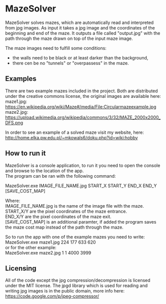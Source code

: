 # MazeSolver #
MazeSolver solves mazes, which are automatically read and interpreted from jpg images. As input it takes a jpg image and the coordinates of the beginning and end of the maze.
It outputs a file called "output.jpg" with the path through the maze drawn on top of the input maze image.

The maze images need to fulfill some conditions:
- the walls need to be black or at least darker than the background,
- there cen be no "tunnels" or "overpassess" in the maze.

## Examples ##
There are two example mazes included in the project. Both are distributed under the creative commons license, the original images are available here:  
maze1.jpg: https://en.wikipedia.org/wiki/Maze#/media/File:Circularmazeexample.jpg  
maze2.jpg: https://upload.wikimedia.org/wikipedia/commons/3/32/MAZE_2000x2000_DFS.png 

In order to see an example of a solved maze visit my website, here:  
http://home.elka.pw.edu.pl/~mkowals6/doku.php?id=wiki:hobby

## How to run it ##
MazeSolver is a console application, to run it you need to open the console and browse to the location of the app.  
The program can be ran with the following command:

MazeSolver.exe IMAGE_FILE_NAME.jpg START_X START_Y END_X END_Y [SAVE_COST_MAP]

Where:  
IMAGE_FILE_NAME.jpg is the name of the image file with the maze.  
START_X/Y are the pixel coordinates of the maze entrance.  
END_X/Y are the pixel coordinates of the maze exit.  
[SAVE_COST_MAP] is an additional paramter, if added the program saves the maze cost map instead of the path through the maze.

So to run the app with one of the example mazes you need to write:
MazeSolver.exe maze1.jpg 224 177 633 620  
or for the other example:  
MazeSolver.exe maze2.jpg 1 1 4000 3999

## Licensing ##
All of the code except the jpg compression/decompression is licensed under the MIT license.
The jpgd library which is used for reading and writing jpg images is in the public domain, more info here:
https://code.google.com/p/jpeg-compressor/
